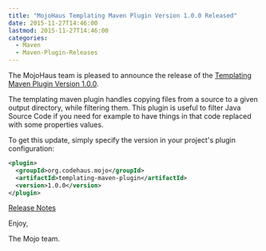 ```yaml
---
title: "MojoHaus Templating Maven Plugin Version 1.0.0 Released"
date: 2015-11-27T14:46:00
lastmod: 2015-11-27T14:46:00
categories:
  - Maven
  - Maven-Plugin-Releases
---
```

The MojoHaus team is pleased to announce the release of the 
[Templating Maven Plugin Version 1.0.0](http://www.mojohaus.org/templating-maven-plugin/).

The templating maven plugin handles copying files from a source to a given
output directory, while filtering them. This plugin is useful to filter Java
Source Code if you need for example to have things in that code replaced with
some properties values.

To get this update, simply specify the version in your project's plugin
configuration:

```xml
<plugin>
  <groupId>org.codehaus.mojo</groupId>
  <artifactId>templating-maven-plugin</artifactId>
  <version>1.0.0</version>
</plugin>
```

[Release Notes](http://www.mojohaus.org/templating-maven-plugin/github-report.html)

Enjoy,

The Mojo team.

